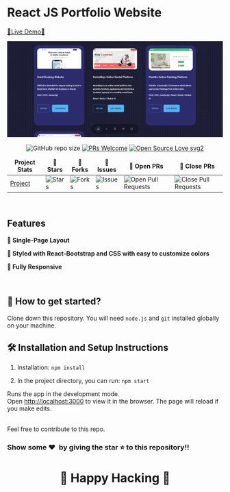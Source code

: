 # React JS Portfolio Website

[🔗Live Demo🔗](https://my-portfolio-7u78zstv0-badrisinghoo7.vercel.app/)

![Protfolio Website](src/assets/Portfolio%20preview.png)

<div align="center">

![GitHub repo size]() [![PRs Welcome](https://img.shields.io/badge/PRs-welcome-brightgreen.svg?style=flat-square)](http://makeapullrequest.com) [![Open Source Love svg2](https://badges.frapsoft.com/os/v2/open-source.svg?v=103)](https://github.com/ellerbrock/open-source-badges/)

</div>

<table align="center">
    <thead align="center">
        <tr border: 1px;>
            <td><b>Project Stats</td>
            <td><b>🌟 Stars</b></td>
            <td><b>🍴 Forks</b></td>
            <td><b>🐛 Issues</b></td>
            <td><b>🔔 Open PRs</b></td>
            <td><b>🔕 Close PRs</b></td>
        </tr>
     </thead>
    <tbody>
         <tr>
            <td><a href="https://github.com/badrisinghoo7/badrisinghoo7.github.io"</a>Project</td>
            <td><img alt="Stars" src="https://img.shields.io/github/stars/badrisinghoo7/badrisinghoo7.github.io?style=flat&logo=github"/></td>
             <td><img alt="Forks" src="https://img.shields.io/github/forks/badrisinghoo7/badrisinghoo7.github.io?style=flat&logo=github"/></td>
            <td><img alt="Issues" src="https://img.shields.io/github/issues/badrisinghoo7/badrisinghoo7.github.io?style=flat&logo=github"/></td>
            <td><img alt="Open Pull Requests" src="https://img.shields.io/github/issues-pr/badrisinghoo7/badrisinghoo7.github.io?style=flat&logo=github"/></td>
           <td><img alt="Close Pull Requests" src="https://img.shields.io/github/issues-pr-closed/badrisinghoo7/badrisinghoo7.github.io?style=flat&color=critical&logo=github"/></td>
        </tr>
    </tbody>
</table>

<br/>

## Features

**📖 Single-Page Layout**

**🎨 Styled with React-Bootstrap and CSS with easy to customize colors**

**📱 Fully Responsive**

<br />

## 🚀 How to get started?

Clone down this repository. You will need `node.js` and `git` installed globally on your machine.

## 🛠 Installation and Setup Instructions

1. Installation: `npm install`

2. In the project directory, you can run: `npm start`

Runs the app in the development mode.\
Open [http://localhost:3000](http://localhost:3000) to view it in the browser.
The page will reload if you make edits.

<br />
Feel free to contribute to this repo.

### Show some ❤️&nbsp; by giving the star :star: to this repository!!

<h1 align=center> 🧠 Happy Hacking 🧠 </h1>
